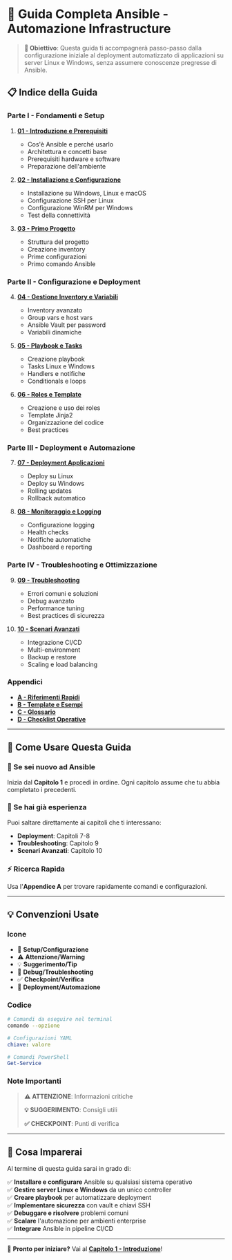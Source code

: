 # 📖 Guida Completa Ansible - Automazione Infrastructure

> **🎯 Obiettivo**: Questa guida ti accompagnerà passo-passo dalla configurazione iniziale al deployment automatizzato di applicazioni su server Linux e Windows, senza assumere conoscenze pregresse di Ansible.

## 📋 Indice della Guida

### **Parte I - Fondamenti e Setup**
1. [**01 - Introduzione e Prerequisiti**](01-introduzione.md)
   - Cos'è Ansible e perché usarlo
   - Architettura e concetti base
   - Prerequisiti hardware e software
   - Preparazione dell'ambiente

2. [**02 - Installazione e Configurazione**](02-installazione.md)
   - Installazione su Windows, Linux e macOS
   - Configurazione SSH per Linux
   - Configurazione WinRM per Windows
   - Test della connettività

3. [**03 - Primo Progetto**](03-primo-progetto.md)
   - Struttura del progetto
   - Creazione inventory
   - Prime configurazioni
   - Primo comando Ansible

### **Parte II - Configurazione e Deployment**
4. [**04 - Gestione Inventory e Variabili**](04-inventory-variabili.md)
   - Inventory avanzato
   - Group vars e host vars
   - Ansible Vault per password
   - Variabili dinamiche

5. [**05 - Playbook e Tasks**](05-playbook-tasks.md)
   - Creazione playbook
   - Tasks Linux e Windows
   - Handlers e notifiche
   - Conditionals e loops

6. [**06 - Roles e Template**](06-roles-template.md)
   - Creazione e uso dei roles
   - Template Jinja2
   - Organizzazione del codice
   - Best practices

### **Parte III - Deployment e Automazione**
7. [**07 - Deployment Applicazioni**](07-deployment.md)
   - Deploy su Linux
   - Deploy su Windows
   - Rolling updates
   - Rollback automatico

8. [**08 - Monitoraggio e Logging**](08-monitoraggio.md)
   - Configurazione logging
   - Health checks
   - Notifiche automatiche
   - Dashboard e reporting

### **Parte IV - Troubleshooting e Ottimizzazione**
9. [**09 - Troubleshooting**](09-troubleshooting.md)
   - Errori comuni e soluzioni
   - Debug avanzato
   - Performance tuning
   - Best practices di sicurezza

10. [**10 - Scenari Avanzati**](10-scenari-avanzati.md)
    - Integrazione CI/CD
    - Multi-environment
    - Backup e restore
    - Scaling e load balancing

### **Appendici**
- [**A - Riferimenti Rapidi**](appendice-a-riferimenti.md)
- [**B - Template e Esempi**](appendice-b-template.md)
- [**C - Glossario**](appendice-c-glossario.md)
- [**D - Checklist Operative**](appendice-d-checklist.md)

---

## 🎯 Come Usare Questa Guida

### **👶 Se sei nuovo ad Ansible**
Inizia dal **Capitolo 1** e procedi in ordine. Ogni capitolo assume che tu abbia completato i precedenti.

### **🔄 Se hai già esperienza**
Puoi saltare direttamente ai capitoli che ti interessano:
- **Deployment**: Capitoli 7-8
- **Troubleshooting**: Capitolo 9
- **Scenari Avanzati**: Capitolo 10

### **⚡ Ricerca Rapida**
Usa l'**Appendice A** per trovare rapidamente comandi e configurazioni.

---

## 💡 Convenzioni Usate

### **Icone**
- 🔧 **Setup/Configurazione**
- ⚠️  **Attenzione/Warning**
- 💡 **Suggerimento/Tip**
- 🐛 **Debug/Troubleshooting**
- ✅ **Checkpoint/Verifica**
- 🚀 **Deployment/Automazione**

### **Codice**
```bash
# Comandi da eseguire nel terminal
comando --opzione
```

```yaml
# Configurazioni YAML
chiave: valore
```

```powershell
# Comandi PowerShell
Get-Service
```

### **Note Importanti**
> **⚠️ ATTENZIONE**: Informazioni critiche
> 
> **💡 SUGGERIMENTO**: Consigli utili
> 
> **✅ CHECKPOINT**: Punti di verifica

---

## 🏁 Cosa Imparerai

Al termine di questa guida sarai in grado di:

✅ **Installare e configurare** Ansible su qualsiasi sistema operativo  
✅ **Gestire server Linux e Windows** da un unico controller  
✅ **Creare playbook** per automatizzare deployment  
✅ **Implementare sicurezza** con vault e chiavi SSH  
✅ **Debuggare e risolvere** problemi comuni  
✅ **Scalare** l'automazione per ambienti enterprise  
✅ **Integrare** Ansible in pipeline CI/CD  

---


🚀 **Pronto per iniziare?** Vai al [**Capitolo 1 - Introduzione**](01-introduzione.md)!
